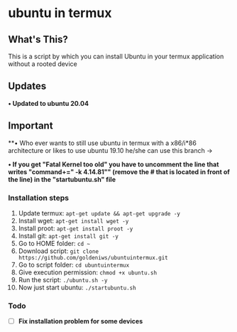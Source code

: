 
# ubuntu in termux

## What's This?

This is a script by which you can install Ubuntu in your termux application without a rooted device

## Updates
**• Updated to ubuntu 20.04**

## Important

**• Who ever wants to still use ubuntu in termux with a x86/i*86 architecture or likes to use ubuntu 19.10 he/she can use this branch -> 

**• If you get "Fatal Kernel too old" you have to uncomment the line that writes "command+=" -k 4.14.81"" (remove the # that is located in front of the line) in the "startubuntu.sh" file**
 
### Installation steps
1. Update termux: `apt-get update && apt-get upgrade -y`
2. Install wget: `apt-get install wget -y`
3. Install proot: `apt-get install proot -y`
4. Install git: `apt-get install git -y`
5. Go to HOME folder: `cd ~`
6. Download script: `git clone https://github.com/goldeniws/ubuntuintermux.git`
7. Go to script folder: `cd ubuntuintermux`
8. Give execution permission: `chmod +x ubuntu.sh`
9. Run the script: `./ubuntu.sh -y`
10. Now just start ubuntu: `./startubuntu.sh`

### Todo
- [ ] **Fix installation problem for some devices**
